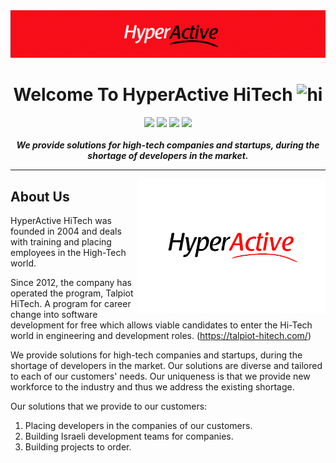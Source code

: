 <img src="https://github.com/HyperActive-HiTech/.github/blob/main/profile/images/hyperactive-hitech-banner.png"/>

<h1 align="center">Welcome To HyperActive HiTech <img src="https://user-images.githubusercontent.com/1303154/88677602-1635ba80-d120-11ea-84d8-d263ba5fc3c0.gif" width="28px" alt="hi"></h1>

<p align="center"> 
      <a href="https://www.hyperactive.co.il"><img src="https://img.shields.io/badge/-Website-gray?style=for-the-badge&labelColor=black&logo=googlechrome&logoColor=white"/></a>
    <a href="https://www.linkedin.com/company/hyperactive-hitech"><img src="https://img.shields.io/badge/-linkedin-0077B5?style=for-the-badge&labelColor=black&logo=linkedin&logoColor=0077B5"/></a>
  <a href="https://www.youtube.com/channel/UCR4J_RDIdSDjgYvB66gJ31w"><img src="https://img.shields.io/badge/-youtube-ff0000?style=for-the-badge&labelColor=black&logo=youtube&logoColor=ff0000"/></a>
    <a href="https://github.com/HyperActive-HiTech/"><img src="https://img.shields.io/badge/-github-181717?style=for-the-badge&labelColor=black&logo=github&logoColor=white"/></a>
    <br/>
    <br/>
    <b><em>We provide solutions for high-tech companies and startups, during the shortage of developers in the market.</em></b>
</p>

---

<img align='right' src="images/hyperactive-hitech-logo.png" width="300"/>

## About Us

HyperActive HiTech was founded in 2004 and deals with training and placing employees in the High-Tech world. 

Since 2012, the company has operated the program, Talpiot HiTech. A program for career change into software development for free which allows viable candidates to enter the Hi-Tech world in engineering and development roles. (https://talpiot-hitech.com/)

We provide solutions for high-tech companies and startups, during the shortage of developers in the market. Our solutions are diverse and tailored to each of our customers' needs. Our uniqueness is that we provide new workforce to the industry and thus we address the existing shortage. 

Our solutions that we provide to our customers:  
1. Placing developers in the companies of our customers.
2. Building Israeli development teams for companies.
3. Building projects to order.

<br/>

